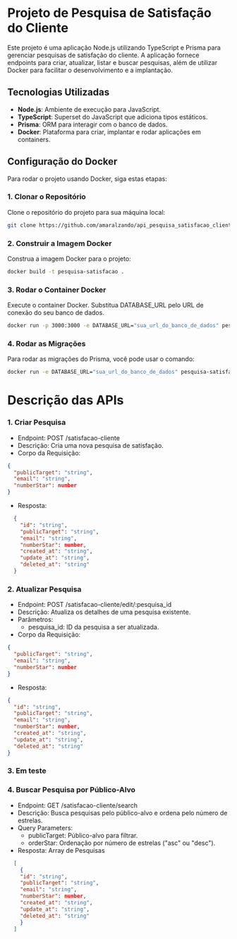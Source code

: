 # Projeto de Pesquisa de Satisfação do Cliente

Este projeto é uma aplicação Node.js utilizando TypeScript e Prisma para gerenciar pesquisas de satisfação do cliente. A aplicação fornece endpoints para criar, atualizar, listar e buscar pesquisas, além de utilizar Docker para facilitar o desenvolvimento e a implantação.

## Tecnologias Utilizadas

- **Node.js**: Ambiente de execução para JavaScript.
- **TypeScript**: Superset do JavaScript que adiciona tipos estáticos.
- **Prisma**: ORM para interagir com o banco de dados.
- **Docker**: Plataforma para criar, implantar e rodar aplicações em containers.

## Configuração do Docker

Para rodar o projeto usando Docker, siga estas etapas:

### 1. Clonar o Repositório

Clone o repositório do projeto para sua máquina local:

```bash
git clone https://github.com/amaralzando/api_pesquisa_satisfacao_cliente_node
```

### 2. Construir a Imagem Docker

Construa a imagem Docker para o projeto:

```bash
docker build -t pesquisa-satisfacao .
```

### 3. Rodar o Container Docker

Execute o container Docker. Substitua DATABASE_URL pelo URL de conexão do seu banco de dados.

```bash
docker run -p 3000:3000 -e DATABASE_URL="sua_url_do_banco_de_dados" pesquisa-satisfacao
```

### 4. Rodar as Migrações

Para rodar as migrações do Prisma, você pode usar o comando:

```bash
docker run -e DATABASE_URL="sua_url_do_banco_de_dados" pesquisa-satisfacao npx prisma migrate deploy
```

# Descrição das APIs

### 1. Criar Pesquisa

- Endpoint: POST /satisfacao-cliente
- Descrição: Cria uma nova pesquisa de satisfação.
- Corpo da Requisição:

```json
{
  "publicTarget": "string",
  "email": "string",
  "numberStar": number
}
```

- Resposta:

```json
  {
    "id": "string",
    "publicTarget": "string",
    "email": "string",
    "numberStar": number,
    "created_at": "string",
    "update_at": "string",
    "deleted_at": "string"
  }
```

### 2. Atualizar Pesquisa

- Endpoint: POST /satisfacao-cliente/edit/:pesquisa_id
- Descrição: Atualiza os detalhes de uma pesquisa existente.
- Parâmetros:
  - pesquisa_id: ID da pesquisa a ser atualizada.
- Corpo da Requisição:

```json
{
  "publicTarget": "string",
  "email": "string",
  "numberStar": number
}
```

- Resposta:

```json
{
  "id": "string",
  "publicTarget": "string",
  "email": "string",
  "numberStar": number,
  "created_at": "string",
  "update_at": "string",
  "deleted_at": "string"
}
```

### 3. Em teste

### 4. Buscar Pesquisa por Público-Alvo

- Endpoint: GET /satisfacao-cliente/search
- Descrição: Busca pesquisas pelo público-alvo e ordena pelo número de estrelas.
- Query Parameters:
  - publicTarget: Público-alvo para filtrar.
  - orderStar: Ordenação por número de estrelas ("asc" ou "desc").
- Resposta: Array de Pesquisas

```json
  [
    {
    "id": "string",
    "publicTarget": "string",
    "email": "string",
    "numberStar": number,
    "created_at": "string",
    "update_at": "string",
    "deleted_at": "string"
    }
  ]
```
